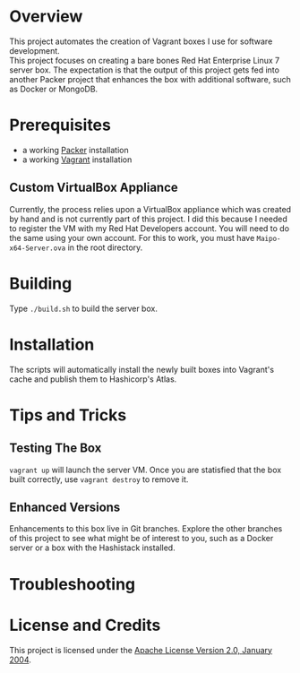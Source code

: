 # Overview
This project automates the creation of Vagrant boxes I use for software development.  
This project focuses on creating a bare bones Red Hat Enterprise Linux 7 server box.
The expectation is that the output of this project gets fed into another Packer project
that enhances the box with additional software, such as Docker or MongoDB.

# Prerequisites
* a working [Packer](https://www.packer.io/) installation
* a working [Vagrant](https://www.vagrantup.com/) installation

## Custom VirtualBox Appliance
Currently, the process relies upon a VirtualBox appliance which was created by hand and is not
currently part of this project.  I did this because I needed to register the VM with my
Red Hat Developers account.  You will need to do the same using your own account.
For this to work, you must have `Maipo-x64-Server.ova` in the root directory.

# Building
Type `./build.sh` to build the server box.

# Installation
The scripts will automatically install the newly built boxes into Vagrant's cache
and publish them to Hashicorp's Atlas.

# Tips and Tricks

## Testing The Box
`vagrant up` will launch the server VM.
Once you are statisfied that the box built correctly, use `vagrant destroy` to remove it.

## Enhanced Versions
Enhancements to this box live in Git branches.  Explore the other branches of
this project to see what might be of interest to you, such as a Docker server
or a box with the Hashistack installed.

# Troubleshooting

# License and Credits
This project is licensed under the [Apache License Version 2.0, January 2004](http://www.apache.org/licenses/).
